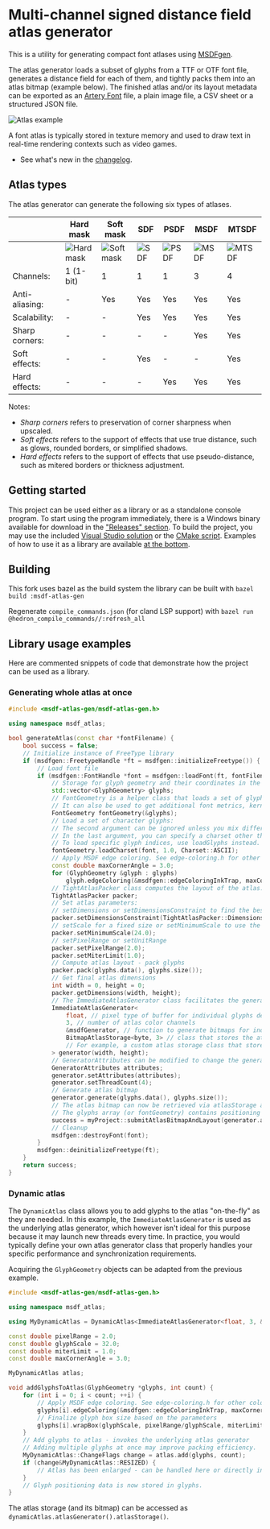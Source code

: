 
# Multi-channel signed distance field atlas generator

This is a utility for generating compact font atlases using [MSDFgen](https://github.com/Chlumsky/msdfgen).

The atlas generator loads a subset of glyphs from a TTF or OTF font file, generates a distance field for each of them, and tightly packs them into an atlas bitmap (example below). The finished atlas and/or its layout metadata can be exported as an [Artery Font](https://github.com/Chlumsky/artery-font-format) file, a plain image file, a CSV sheet or a structured JSON file.

![Atlas example](https://user-images.githubusercontent.com/18639794/76163889-811f2e80-614a-11ea-9b28-1eed54dbb899.png)

A font atlas is typically stored in texture memory and used to draw text in real-time rendering contexts such as video games.

- See what's new in the [changelog](CHANGELOG.md).

## Atlas types

The atlas generator can generate the following six types of atlases.

| |Hard mask|Soft mask|SDF|PSDF|MSDF|MTSDF|
|-|-|-|-|-|-|-|
| |![Hard mask](https://user-images.githubusercontent.com/18639794/76163903-9eec9380-614a-11ea-92cb-d49485bbad31.png)|![Soft mask](https://user-images.githubusercontent.com/18639794/76163904-a1e78400-614a-11ea-912a-b220fed081cb.png)|![SDF](https://user-images.githubusercontent.com/18639794/76163905-a4e27480-614a-11ea-93eb-c80819a44e6e.png)|![PSDF](https://user-images.githubusercontent.com/18639794/76163907-a6ac3800-614a-11ea-8d97-dafc1db6711d.png)|![MSDF](https://user-images.githubusercontent.com/18639794/76163909-a9a72880-614a-11ea-9726-e825ee0dde94.png)|![MTSDF](https://user-images.githubusercontent.com/18639794/76163910-ac098280-614a-11ea-8b6b-811d864cd584.png)|
|Channels:|1 (1-bit)|1|1|1|3|4|
|Anti-aliasing:|-|Yes|Yes|Yes|Yes|Yes|
|Scalability:|-|-|Yes|Yes|Yes|Yes|
|Sharp corners:|-|-|-|-|Yes|Yes|
|Soft effects:|-|-|Yes|-|-|Yes|
|Hard effects:|-|-|-|Yes|Yes|Yes|

Notes:
- *Sharp corners* refers to preservation of corner sharpness when upscaled.
- *Soft effects* refers to the support of effects that use true distance, such as glows, rounded borders, or simplified shadows.
- *Hard effects* refers to the support of effects that use pseudo-distance, such as mitered borders or thickness adjustment.

## Getting started

This project can be used either as a library or as a standalone console program.
To start using the program immediately, there is a Windows binary available for download in the ["Releases" section](https://github.com/Chlumsky/msdf-atlas-gen/releases).
To build the project, you may use the included [Visual Studio solution](msdf-atlas-gen.sln) or the [CMake script](CMakeLists.txt). Examples of how to use it as a library are available [at the bottom](#library-usage-examples).

## Building

This fork uses bazel as the build system
the library can be built with `bazel build :msdf-atlas-gen` 

Regenerate `compile_commands.json` (for cland LSP support) with `bazel run @hedron_compile_commands//:refresh_all`

## Library usage examples

Here are commented snippets of code that demonstrate how the project can be used as a library.

### Generating whole atlas at once

```c++
#include <msdf-atlas-gen/msdf-atlas-gen.h>

using namespace msdf_atlas;

bool generateAtlas(const char *fontFilename) {
    bool success = false;
    // Initialize instance of FreeType library
    if (msdfgen::FreetypeHandle *ft = msdfgen::initializeFreetype()) {
        // Load font file
        if (msdfgen::FontHandle *font = msdfgen::loadFont(ft, fontFilename)) {
            // Storage for glyph geometry and their coordinates in the atlas
            std::vector<GlyphGeometry> glyphs;
            // FontGeometry is a helper class that loads a set of glyphs from a single font.
            // It can also be used to get additional font metrics, kerning information, etc.
            FontGeometry fontGeometry(&glyphs);
            // Load a set of character glyphs:
            // The second argument can be ignored unless you mix different font sizes in one atlas.
            // In the last argument, you can specify a charset other than ASCII.
            // To load specific glyph indices, use loadGlyphs instead.
            fontGeometry.loadCharset(font, 1.0, Charset::ASCII);
            // Apply MSDF edge coloring. See edge-coloring.h for other coloring strategies.
            const double maxCornerAngle = 3.0;
            for (GlyphGeometry &glyph : glyphs)
                glyph.edgeColoring(&msdfgen::edgeColoringInkTrap, maxCornerAngle, 0);
            // TightAtlasPacker class computes the layout of the atlas.
            TightAtlasPacker packer;
            // Set atlas parameters:
            // setDimensions or setDimensionsConstraint to find the best value
            packer.setDimensionsConstraint(TightAtlasPacker::DimensionsConstraint::SQUARE);
            // setScale for a fixed size or setMinimumScale to use the largest that fits
            packer.setMinimumScale(24.0);
            // setPixelRange or setUnitRange
            packer.setPixelRange(2.0);
            packer.setMiterLimit(1.0);
            // Compute atlas layout - pack glyphs
            packer.pack(glyphs.data(), glyphs.size());
            // Get final atlas dimensions
            int width = 0, height = 0;
            packer.getDimensions(width, height);
            // The ImmediateAtlasGenerator class facilitates the generation of the atlas bitmap.
            ImmediateAtlasGenerator<
                float, // pixel type of buffer for individual glyphs depends on generator function
                3, // number of atlas color channels
                &msdfGenerator, // function to generate bitmaps for individual glyphs
                BitmapAtlasStorage<byte, 3> // class that stores the atlas bitmap
                // For example, a custom atlas storage class that stores it in VRAM can be used.
            > generator(width, height);
            // GeneratorAttributes can be modified to change the generator's default settings.
            GeneratorAttributes attributes;
            generator.setAttributes(attributes);
            generator.setThreadCount(4);
            // Generate atlas bitmap
            generator.generate(glyphs.data(), glyphs.size());
            // The atlas bitmap can now be retrieved via atlasStorage as a BitmapConstRef.
            // The glyphs array (or fontGeometry) contains positioning data for typesetting text.
            success = myProject::submitAtlasBitmapAndLayout(generator.atlasStorage(), glyphs);
            // Cleanup
            msdfgen::destroyFont(font);
        }
        msdfgen::deinitializeFreetype(ft);
    }
    return success;
}
```

### Dynamic atlas

The `DynamicAtlas` class allows you to add glyphs to the atlas "on-the-fly" as they are needed. In this example, the `ImmediateAtlasGenerator` is used as the underlying atlas generator, which however isn't ideal for this purpose because it may launch new threads every time. In practice, you would typically define your own atlas generator class that properly handles your specific performance and synchronization requirements.

Acquiring the `GlyphGeometry` objects can be adapted from the previous example.

```c++
#include <msdf-atlas-gen/msdf-atlas-gen.h>

using namespace msdf_atlas;

using MyDynamicAtlas = DynamicAtlas<ImmediateAtlasGenerator<float, 3, &msdfGenerator, BitmapAtlasStorage<byte, 3>>>;

const double pixelRange = 2.0;
const double glyphScale = 32.0;
const double miterLimit = 1.0;
const double maxCornerAngle = 3.0;

MyDynamicAtlas atlas;

void addGlyphsToAtlas(GlyphGeometry *glyphs, int count) {
    for (int i = 0; i < count; ++i) {
        // Apply MSDF edge coloring. See edge-coloring.h for other coloring strategies.
        glyphs[i].edgeColoring(&msdfgen::edgeColoringInkTrap, maxCornerAngle, 0);
        // Finalize glyph box size based on the parameters
        glyphs[i].wrapBox(glyphScale, pixelRange/glyphScale, miterLimit);
    }
    // Add glyphs to atlas - invokes the underlying atlas generator
    // Adding multiple glyphs at once may improve packing efficiency.
    MyDynamicAtlas::ChangeFlags change = atlas.add(glyphs, count);
    if (change&MyDynamicAtlas::RESIZED) {
        // Atlas has been enlarged - can be handled here or directly in custom generator class
    }
    // Glyph positioning data is now stored in glyphs.
}
```

The atlas storage (and its bitmap) can be accessed as `dynamicAtlas.atlasGenerator().atlasStorage()`.
